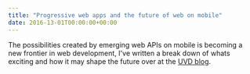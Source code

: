 ```yaml
---
title: "Progressive web apps and the future of web on mobile"
date: 2016-13-01T00:00:00+00:00
---
```


The possibilities created by emerging web APIs on mobile is becoming a new frontier in web development, I've written a break down of whats exciting and how it may shape the future over at the [UVD blog](https://www.uvd.co.uk/blog/progressive-web-apps-the-future-of-the-web-on-mobile).
